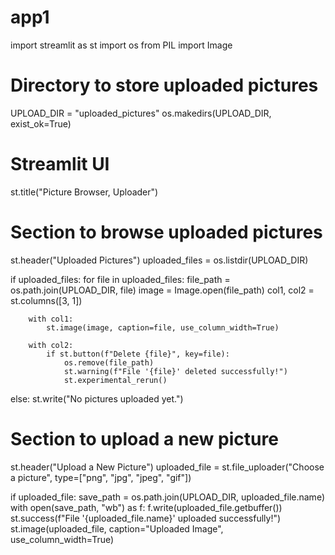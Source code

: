 # app1
import streamlit as st
import os
from PIL import Image

# Directory to store uploaded pictures
UPLOAD_DIR = "uploaded_pictures"
os.makedirs(UPLOAD_DIR, exist_ok=True)

# Streamlit UI
st.title("Picture Browser, Uploader")

# Section to browse uploaded pictures
st.header("Uploaded Pictures")
uploaded_files = os.listdir(UPLOAD_DIR)

if uploaded_files:
    for file in uploaded_files:
        file_path = os.path.join(UPLOAD_DIR, file)
        image = Image.open(file_path)
        col1, col2 = st.columns([3, 1])
        
        with col1:
            st.image(image, caption=file, use_column_width=True)
        
        with col2:
            if st.button(f"Delete {file}", key=file):
                os.remove(file_path)
                st.warning(f"File '{file}' deleted successfully!")
                st.experimental_rerun()
else:
    st.write("No pictures uploaded yet.")

# Section to upload a new picture
st.header("Upload a New Picture")
uploaded_file = st.file_uploader("Choose a picture", type=["png", "jpg", "jpeg", "gif"])

if uploaded_file:
    save_path = os.path.join(UPLOAD_DIR, uploaded_file.name)
    with open(save_path, "wb") as f:
        f.write(uploaded_file.getbuffer())
    st.success(f"File '{uploaded_file.name}' uploaded successfully!")
    st.image(uploaded_file, caption="Uploaded Image", use_column_width=True)
